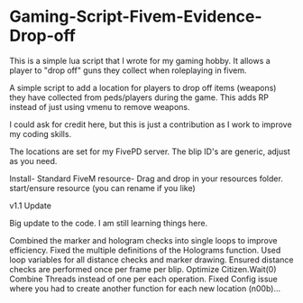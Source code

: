 # Gaming-Script-Fivem-Evidence-Drop-off
This is a simple lua script that I wrote for my gaming hobby. It allows a player to "drop off" guns they collect when roleplaying in fivem. 

A simple script to add a location for players to drop off items (weapons) they have collected from peds/players during the game. This adds RP instead of just using vmenu to remove weapons.

I could ask for credit here, but this is just a contribution as I work to improve my coding skills.

The locations are set for my FivePD server. The blip ID's are generic, adjust as you need.

Install- Standard FiveM resource- Drag and drop in your resources folder. start/ensure resource (you can rename if you like)

v1.1 Update

Big update to the code. I am still learning things here.

Combined the marker and hologram checks into single loops to improve efficiency. Fixed the multiple definitions of the Holograms function. Used loop variables for all distance checks and marker drawing. Ensured distance checks are performed once per frame per blip. Optimize Citizen.Wait(0) Combine Threads instead of one per each operation. Fixed Config issue where you had to create another function for each new location (n00b)...
